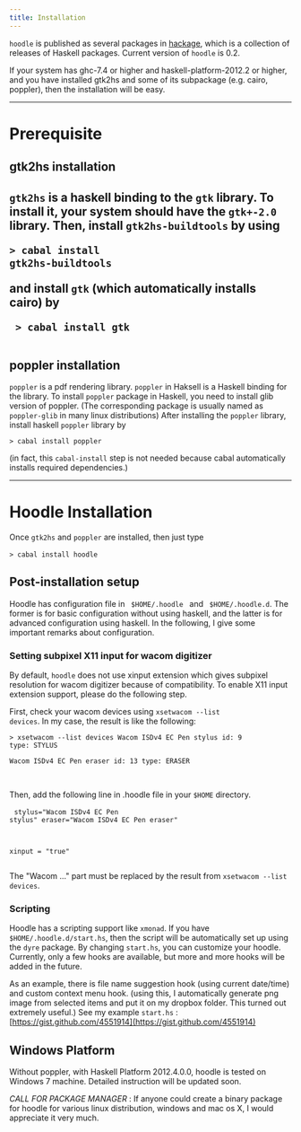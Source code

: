 ```yaml
---
title: Installation
---
```


<code>hoodle</code> is published as several packages 
in [hackage](http://hackage.haskell.org/packages/hackage.html),  which is 
a collection of releases of Haskell packages. Current version of <code>hoodle</code> is 0.2.

If your system has ghc-7.4 or higher and haskell-platform-2012.2 or higher, and you have
installed gtk2hs and some of its subpackage (e.g. cairo, poppler), then the installation will 
be easy. 

----------

Prerequisite
===================

gtk2hs installation
------------------- 

<code>gtk2hs</code> is a haskell binding to the <code>gtk</code> library. To install it, your system 
should have the <code>gtk+-2.0</code> library. Then, install <code>gtk2hs-buildtools</code> by 
using <pre><code>> cabal install gtk2hs-buildtools </code> </pre> 
and install <code>gtk</code> (which automatically installs cairo) 
by <pre><code> > cabal install gtk </code> </pre>
poppler installation
--------------------

<code>poppler</code> is a pdf rendering library. <code>poppler</code> in Haksell is a Haskell binding for 
the library. To install <code>poppler</code> package in Haskell, you need to install glib version of 
poppler. (The corresponding package is usually named as <code>poppler-glib</code> in many linux distributions)
After installing the <code>poppler</code> library, install haskell <code>poppler</code> library 
by  <pre><code>> cabal install poppler </code></pre>
(in fact, this <code>cabal-install</code> step is not needed because cabal automatically installs required 
dependencies.)

-----------

Hoodle Installation 
===================

Once <code>gtk2hs</code> and <code>poppler</code> are installed, then just type <pre><code>> cabal install hoodle  </code>  </pre> 


Post-installation setup 
-----------------------

Hoodle has configuration file in <code> $HOME/.hoodle </code> and <code> $HOME/.hoodle.d</code>. 
The former is for basic configuration without using haskell, and the latter is for advanced 
configuration using haskell. In the following, I give some important remarks about configuration.   

### Setting subpixel X11 input for wacom digitizer
By default, <code>hoodle</code> does not use xinput extension which gives subpixel
resolution for wacom digitizer because of compatibility. To enable X11 input 
extension support, please do the following step. 

First, check your wacom devices using <code>xsetwacom --list devices</code>. 
In my case, the result is like the following: <pre><code>> xsetwacom --list devices 
Wacom ISDv4 EC Pen stylus       	id: 9	type: STYLUS    
Wacom ISDv4 EC Pen eraser       	id: 13	type: ERASER   
</code>
</pre>

Then, add the following line in .hoodle file in your <code>$HOME</code> directory. <pre>
<code>stylus="Wacom ISDv4 EC Pen stylus"
eraser="Wacom ISDv4 EC Pen eraser"
 
xinput = "true"
</code>
</pre>
The "Wacom ..." part must be replaced by the result from <code>xsetwacom --list devices</code>.

### Scripting

Hoodle has a scripting support like <code>xmonad</code>. If you have
<code>$HOME/.hoodle.d/start.hs</code>, then the script will be automatically
set up using the <code>dyre</code> package. By changing <code>start.hs</code>, 
you can customize your hoodle. Currently, only a few hooks are available, 
but more and more hooks will be added in the future.

As an example, there is file name suggestion hook (using current
date/time) and custom context menu hook. (using this, I automatically
generate png image from selected items and put it on my dropbox
folder. This turned out extremely useful.)
See my example <code>start.hs</code>  : [https://gist.github.com/4551914](https://gist.github.com/4551914)


## Windows Platform 

Without poppler, with Haskell Platform 2012.4.0.0, hoodle is tested on Windows 7 
machine. Detailed instruction will be updated soon. 


*CALL FOR PACKAGE MANAGER* : 
If anyone could create a binary package for hoodle for various linux 
distribution, windows and mac os X, I would appreciate it very much. 


